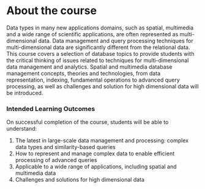 # About the course
Data types in many new applications domains, such as spatial, multimedia and a wide range of scientific applications, are often represented 
as multi-dimensional data. Data management and query processing techniques for multi-dimensional data are significantly different from the 
relational data. This course covers a selection of database topics to provide students with the critical thinking of issues related to 
techniques for multi-dimensional data management and analytics. Spatial and multimedia database management concepts, theories and 
technologies, from data representation, indexing, fundamental operations to advanced query processing, as well as challenges and solution for 
high dimensional data will be introduced.

### Intended Learning Outcomes
On successful completion of the course, students will be able to understand:

1. The latest in large-scale data management and processing: complex data types and similarity-based queries
2. How to represent and manage complex data to enable efficient processing of advanced queries
3. Applicable to a wide range of applications, including spatial and multimedia data
4. Challenges and solutions for high dimensional data
